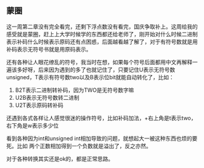 
## 蒙圈

这一周第二章没有完全看完，还剩下浮点数没有看完，国庆争取补上。这周给我的感受就是蒙圈，赶上上大学时候学的东西都还给老师了，刚开始对什么时候二进制表示补码什么时候表示原码还有点困惑，后面越看越了解了，对于有符号数就是用补码表示无符号书就是用原码表示。


还有各种让人眼花缭乱的符号，我当时在想，如果每个符号后面都用中文再解释一遍该多好呀，后来因为遇到的多了也就记住了，只要记住U表示无符号数unsigned，T表示有符号数two以及B表示位bit就能自动转化了，比如：
1. B2T表示二进制转补码，因为TWO是无符号数字嘛
2. U2B表示无符号数转二进制
3. U2T表示原码转补码

还遇到各式各样让人感觉很迷的操作符号，比如补码加法，+右上角是t表示two，右下角是w表示多少位


看到各种因为int和unsigned int相加导致的问题，就想起大一被这种东西也烦的要死。比如 两个正数相加得到一个负数就是溢出了，反之亦然。


对于各种转换其实还是ok的，都是正常思路。


